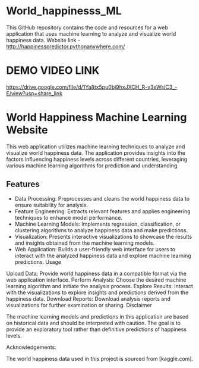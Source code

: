 # World_happinesss_ML
This GitHub repository contains the code and resources for a web application that uses machine learning to analyze and visualize world happiness data. Website link  - http://happinesspredictor.pythonanywhere.com/ 

# DEMO VIDEO LINK 
https://drive.google.com/file/d/1Ya8tx5pu0bj9hxJXCH_R-v3eWsIC3_-E/view?usp=share_link 


# World Happiness Machine Learning Website

This web application utilizes machine learning techniques to analyze and visualize world happiness data. The application provides insights into the factors influencing happiness levels across different countries, leveraging various machine learning algorithms for prediction and understanding.

## Features

- Data Processing: Preprocesses and cleans the world happiness data to ensure suitability for analysis.
- Feature Engineering: Extracts relevant features and applies engineering techniques to enhance model performance.
- Machine Learning Models: Implements regression, classification, or clustering algorithms to analyze happiness data and make predictions.
- Visualization: Presents interactive visualizations to showcase the results and insights obtained from the machine learning models.
- Web Application: Builds a user-friendly web interface for users to interact with the analyzed happiness data and explore machine learning predictions.
Usage

Upload Data: Provide world happiness data in a compatible format via the web application interface.
Perform Analysis: Choose the desired machine learning algorithm and initiate the analysis process.
Explore Results: Interact with the visualizations to explore insights and predictions derived from the happiness data.
Download Reports: Download analysis reports and visualizations for further examination or sharing.
Disclaimer

The machine learning models and predictions in this application are based on historical data and should be interpreted with caution. The goal is to provide an exploratory tool rather than definitive predictions of happiness levels.

Acknowledgements:

The world happiness data used in this project is sourced from [kaggle.com].

